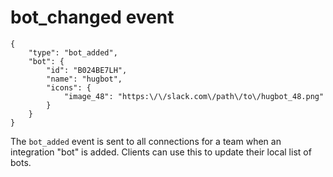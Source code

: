 # bot_changed event

	{
		"type": "bot_added",
		"bot": {
			"id": "B024BE7LH",
			"name": "hugbot",
			"icons": {
				"image_48": "https:\/\/slack.com\/path\/to\/hugbot_48.png"
			}
		}
	}

The `bot_added` event is sent to all connections for a team when an
integration "bot" is added. Clients can use this to update their local list
of bots.
